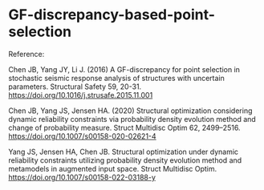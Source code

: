 # GF-discrepancy-based-point-selection

Reference:

Chen JB, Yang JY, Li J. (2016) A GF-discrepancy for point selection in stochastic seismic response analysis of structures with uncertain parameters. Structural Safety 59, 20-31. https://doi.org/10.1016/j.strusafe.2015.11.001

Chen JB, Yang JS, Jensen HA. (2020) Structural optimization considering dynamic reliability constraints via probability density evolution method and change of probability measure. Struct Multidisc Optim 62, 2499–2516. https://doi.org/10.1007/s00158-020-02621-4

Yang JS, Jensen HA, Chen JB. Structural optimization under dynamic reliability constraints utilizing probability density evolution method and metamodels in augmented input space. Struct Multidisc Optim. https://doi.org/10.1007/s00158-022-03188-y

